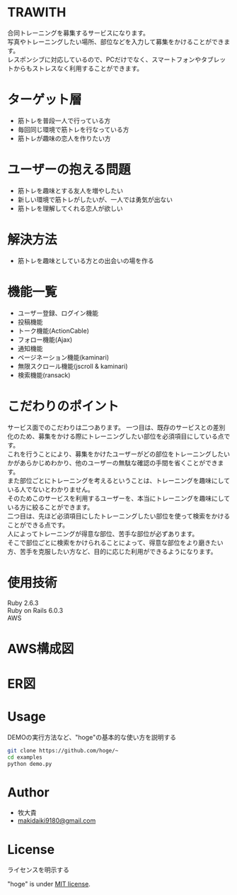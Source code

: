 # TRAWITH

合同トレーニングを募集するサービスになります。  
写真やトレーニングしたい場所、部位などを入力して募集をかけることができます。  
レスポンシブに対応しているので、PCだけでなく、スマートフォンやタブレットからもストレスなく利用することができます。

# ターゲット層

* 筋トレを普段一人で行っている方  
* 毎回同じ環境で筋トレを行なっている方  
* 筋トレが趣味の恋人を作りたい方

# ユーザーの抱える問題

* 筋トレを趣味とする友人を増やしたい  
* 新しい環境で筋トレがしたいが、一人では勇気が出ない  
* 筋トレを理解してくれる恋人が欲しい

# 解決方法

* 筋トレを趣味としている方との出会いの場を作る

# 機能一覧

* ユーザー登録、ログイン機能  
* 投稿機能  
* トーク機能(ActionCable)  
* フォロー機能(Ajax)  
* 通知機能  
* ページネーション機能(kaminari)  
* 無限スクロール機能(jscroll & kaminari)  
* 検索機能(ransack)  

# こだわりのポイント

サービス面でのこだわりは二つあります。
一つ目は、既存のサービスとの差別化のため、募集をかける際にトレーニングしたい部位を必須項目にしている点です。  
これを行うことにより、募集をかけたユーザーがどの部位をトレーニングしたいかがあらかじめわかり、他のユーザーの無駄な確認の手間を省くことができます。  
また部位ごとにトレーニングを考えるということは、トレーニングを趣味にしている人でないとわかりません。  
そのためこのサービスを利用するユーザーを、本当にトレーニングを趣味にしている方に絞ることができます。  
二つ目は、先ほど必須項目にしたトレーニングしたい部位を使って検索をかけることができる点です。  
人によってトレーニングが得意な部位、苦手な部位が必ずあります。  
そこで部位ごとに検索をかけられることによって、得意な部位をより磨きたい方、苦手を克服したい方など、目的に応じた利用ができるようになります。

# 使用技術

Ruby 2.6.3  
Ruby on Rails 6.0.3  
AWS

# AWS構成図



# ER図




# Usage

DEMOの実行方法など、"hoge"の基本的な使い方を説明する

```bash
git clone https://github.com/hoge/~
cd examples
python demo.py
```

# Author

* 牧大貴
* makidaiki9180@gmail.com

# License
ライセンスを明示する

"hoge" is under [MIT license](https://en.wikipedia.org/wiki/MIT_License).

